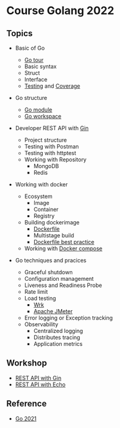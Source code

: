 # Course Golang 2022

## Topics
* Basic of Go
  * [Go tour](https://go.dev/tour/welcome/1)
  * Basic syntax
  * Struct
  * Interface
  * [Testing](https://pkg.go.dev/testing) and [Coverage](https://go.dev/blog/cover)
* Go structure
  * [Go module](https://go.dev/blog/using-go-modules)
  * [Go workspace](https://go.dev/doc/tutorial/workspaces)
* Developer REST API with [Gin](https://github.com/gin-gonic/gin)
  * Project structure
  * Testing with Postman
  * Testing with httptest
  * Working with Repository
    * MongoDB
    * Redis
* Working with docker
  * Ecosystem 
    * Image
    * Container
    * Registry
  * Building dockerimage
    * [Dockerfile](https://docs.docker.com/engine/reference/builder/)
    * Multistage build
    * [Dockerfile best practice](https://docs.docker.com/develop/develop-images/dockerfile_best-practices/)
  * Working with [Docker compose](https://docs.docker.com/compose/compose-file/compose-file-v3/)
  
* Go techniques and pracices
  * Graceful shutdown
  * Configuration management
  * Liveness and Readiness Probe
  * Rate limit
  * Load testing
    * [Wrk](https://github.com/wg/wrk)
    * [Apache JMeter](https://jmeter.apache.org/)
  * Error logging or Exception tracking
  * Observability
    * Centralized logging
    * Distributes tracing
    * Application metrics

## Workshop
* [REST API with Gin](https://github.com/up1/course-go-2022/tree/main/workshop/rest_api_gin)
* [REST API with Echo](https://github.com/up1/course-go-2022/tree/main/workshop/rest_api_echo)
    
## Reference
* [Go 2021](https://github.com/up1/course-go-2021)
